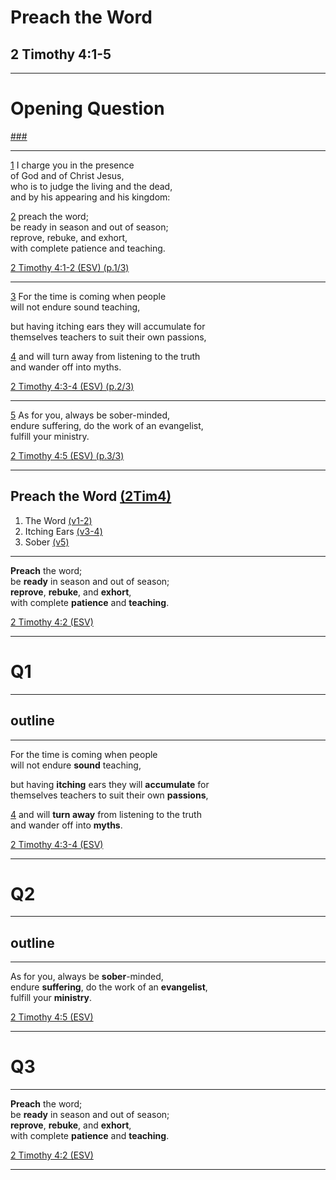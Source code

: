 <!-- .slide: <%= bg("unsplash-Jztmx9yqjBw-stars.jpg") %> id="title" -->
# Preach the Word
## 2 Timothy 4:1-5

---
<!-- .slide: data-background="white" -->
# Opening **Question**

[###](#/outline "secret")

---
[1](# "ref")
I charge you in the presence <br>
of God and of Christ Jesus, <br>
who is to judge the living and the dead, <br>
and by his appearing and his kingdom: 

[2](# "ref")
preach the word; <br>
be ready in season and out of season; <br>
reprove, rebuke, and exhort, <br>
with complete patience and teaching. 

[2 Timothy 4:1-2 (ESV) (p.1/3)](# "ref")

---
[3](# "ref")
For the time is coming when people <br>
will not endure sound teaching,

but having itching ears they will accumulate for <br>
themselves teachers to suit their own passions, 

[4](# "ref")
and will turn away from listening to the truth <br>
and wander off into myths. 

[2 Timothy 4:3-4 (ESV) (p.2/3)](# "ref")

---
[5](# "ref")
As for you, always be sober-minded, <br>
endure suffering, do the work of an evangelist, <br>
fulfill your ministry.

[2 Timothy 4:5 (ESV) (p.3/3)](# "ref")

---
<!-- .slide: <%= bg("unsplash-Jztmx9yqjBw-stars.jpg") %> id="outline" class="outline" -->
## Preach the Word [(2Tim4)](# "ref")
1. The Word [(v1-2)](# "ref")
1. Itching Ears [(v3-4)](# "ref")
1. Sober [(v5)](# "ref")

---
**Preach** the word; <br>
be **ready** in season and out of season; <br>
**reprove**, **rebuke**, and **exhort**, <br>
with complete **patience** and **teaching**. 

[2 Timothy 4:2 (ESV)](# "ref")

---
<!-- .slide: data-background="white" -->
# Q1

---
## outline

---
For the time is coming when people <br>
will not endure **sound** teaching,

but having **itching** ears they will **accumulate** for <br>
themselves teachers to suit their own **passions**, 

[4](# "ref")
and will **turn away** from listening to the truth <br>
and wander off into **myths**. 

[2 Timothy 4:3-4 (ESV)](# "ref")

---
<!-- .slide: data-background="white" -->
# Q2

---
## outline

---
As for you, always be **sober**-minded, <br>
endure **suffering**, do the work of an **evangelist**, <br>
fulfill your **ministry**.

[2 Timothy 4:5 (ESV)](# "ref")

---
<!-- .slide: data-background="white" -->
# Q3

---
**Preach** the word; <br>
be **ready** in season and out of season; <br>
**reprove**, **rebuke**, and **exhort**, <br>
with complete **patience** and **teaching**. 

[2 Timothy 4:2 (ESV)](# "ref")

---
<!-- .slide: <%= bg("unsplash-Jztmx9yqjBw-stars.jpg") %> class="empty" -->

